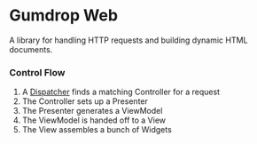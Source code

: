 # Gumdrop Web

A library for handling HTTP requests and building dynamic HTML documents.

### Control Flow

1. A [Dispatcher](gumdrop/web/control/Dispatcher.java) finds a matching Controller for a request
2. The Controller sets up a Presenter
3. The Presenter generates a ViewModel
4. The ViewModel is handed off to a View
5. The View assembles a bunch of Widgets

